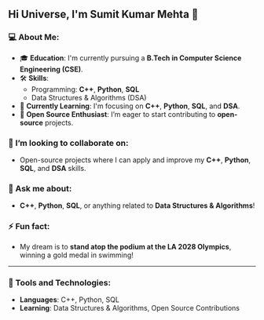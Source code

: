 ## Hi Universe, I'm Sumit Kumar Mehta 👋

### 💻 About Me:
- 🎓 **Education**: I'm currently pursuing a **B.Tech in Computer Science Engineering (CSE)**.
- 🛠 **Skills**:
  - Programming: **C++**, **Python**, **SQL**
  - Data Structures & Algorithms (DSA)
- 🌱 **Currently Learning**: I'm focusing on **C++**, **Python**, **SQL**, and **DSA**.
- 🚀 **Open Source Enthusiast**: I’m eager to start contributing to **open-source** projects.

### 👯 I’m looking to collaborate on:
- Open-source projects where I can apply and improve my **C++**, **Python**, **SQL**, and **DSA** skills.

### 💬 Ask me about:
- **C++**, **Python**, **SQL**, or anything related to **Data Structures & Algorithms**!



### ⚡ Fun fact:
- My dream is to **stand atop the podium at the LA 2028 Olympics**, winning a gold medal in swimming!


---

### 🔧 Tools and Technologies:
- **Languages**: C++, Python, SQL
- **Learning**: Data Structures & Algorithms, Open Source Contributions

